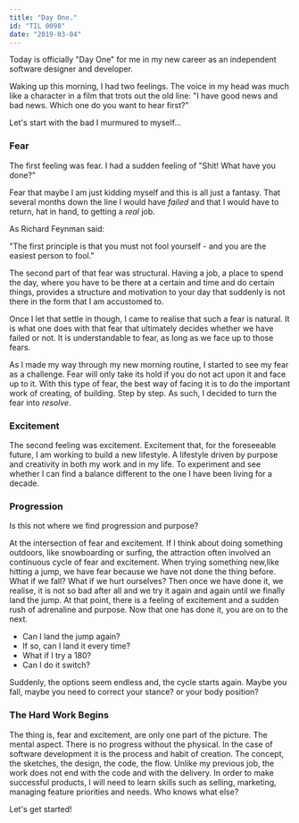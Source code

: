 ```yaml
---
title: "Day One."
id: "TIL 0098"
date: "2019-03-04"
---
```


Today is officially "Day One" for me in my new career as an independent software designer and developer. 

Waking up this morning, I had two feelings. The voice in my head was much like a character in a film that trots out the old line: "I have good news and bad news. Which one do you want to hear first?" 

Let's start with the bad I murmured to myself... 

### Fear

The first feeling was fear. I had a sudden feeling of "Shit! What have you done?" 

Fear that maybe I am just kidding myself and this is all just a fantasy. That several months down the line I would have *failed* and that I would have to return, hat in hand, to getting a *real* job.

As Richard Feynman said: 


"The first principle is that you must not fool yourself - and you are the easiest person to fool."


The second part of that fear was structural. Having a job, a place to spend the day, where you have to be there at a certain and time and do certain things, provides a structure and motivation to your day that suddenly is not there in the form that I am accustomed to. 

Once I let that settle in though, I came to realise that such a fear is natural. It is what one does with that fear that ultimately decides whether we have failed or not. It is understandable to fear, as long as we face up to those fears.

As I made my way through my new morning routine, I started to see my fear as a challenge. Fear will only take its hold if you do not act upon it and face up to it. With this type of fear, the best way of facing it is to do the important work of creating, of building. Step by step. As such, I decided to turn the fear into *resolve*. 


### Excitement

The second feeling was excitement. Excitement that, for the foreseeable future, I am working to build a new lifestyle. A lifestyle driven by purpose and creativity in both my work and in my life. To experiment and see whether I can find a balance different to the one I have been living for a decade. 


### Progression

Is this not where we find progression and purpose?

At the intersection of fear and excitement. If I think about doing something outdoors, like snowboarding or surfing, the attraction often involved an continuous cycle of fear and excitement. When trying something new,like hitting a jump, we have fear because we have not done the thing before. What if we fall? What if we hurt ourselves? Then once we have done it, we realise, it is not so bad after all and we try it again and again until we finally land the jump. At that point, there is a feeling of excitement and a sudden rush of adrenaline and purpose. Now that one has done it, you are on to the next. 

* Can I land the jump again?
* If so, can I land it every time?
* What if I try a 180?
* Can I do it switch?

Suddenly, the options seem endless and, the cycle starts again. Maybe you fall, maybe you need to correct your stance? or your body position? 

### The Hard Work Begins

The thing is, fear and excitement, are only one part of the picture. The mental aspect. There is no progress without the physical. In the case of software development it is the process and habit of creation. The concept, the sketches, the design, the code, the flow. Unlike my previous job, the work does not end with the code and with the delivery. In order to make successful products, I will need to learn skills such as selling, marketing, managing feature priorities and needs. Who knows what else? 


Let's get started! 



